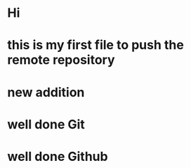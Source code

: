 # Hi 
# this is my first file to push the remote repository
# new addition
# well done Git
# well done Github